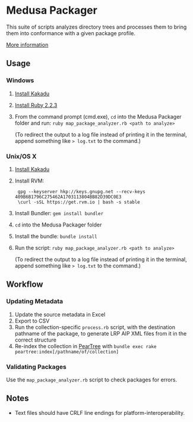 # Medusa Packager

This suite of scripts analyzes directory trees and processes them to bring them
into conformance with a given package profile.

[More information](https://uofi.app.box.com/notes/43514306333)

## Usage

### Windows

1. [Install Kakadu](http://kakadusoftware.com/)
2. [Install Ruby 2.2.3](http://rubyinstaller.org)
3. From the command prompt (cmd.exe), `cd` into the Medusa Packager folder and
   run: `ruby map_package_analyzer.rb <path to analyze>`

   (To redirect the output to a log file instead of printing it in the terminal,
   append something like `> log.txt` to the command.)

### Unix/OS X

1. [Install Kakadu](http://kakadusoftware.com/)
2. Install RVM:

        gpg --keyserver hkp://keys.gnupg.net --recv-keys 409B6B1796C275462A1703113804BB82D39DC0E3
        \curl -sSL https://get.rvm.io | bash -s stable

3. Install Bundler: `gem install bundler`
4. `cd` into the Medusa Packager folder
5. Install the bundle: `bundle install`
6. Run the script: `ruby map_package_analyzer.rb <path to analyze>`

   (To redirect the output to a log file instead of printing it in the terminal,
   append something like `> log.txt` to the command.)

## Workflow

### Updating Metadata

1. Update the source metadata in Excel
2. Export to CSV
3. Run the collection-specific `process.rb` script, with the destination
   pathname of the package, to generate LRP AIP XML files from it in the
   correct structure
4. Re-index the collection in
   [PearTree](https://github.com/medusa-project/PearTree) with
   `bundle exec rake peartree:index[/pathname/of/collection]`

### Validating Packages

Use the `map_package_analyzer.rb` script to check packages for errors.

## Notes

* Text files should have CRLF line endings for platform-interoperability.
